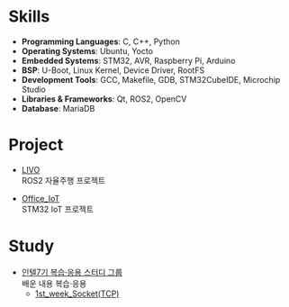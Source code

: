 # Skills

- **Programming Languages**: C, C++, Python
- **Operating Systems**: Ubuntu, Yocto
- **Embedded Systems**: STM32, AVR, Raspberry Pi, Arduino
- **BSP**: U-Boot, Linux Kernel, Device Driver, RootFS
- **Development Tools**: GCC, Makefile, GDB, STM32CubeIDE, Microchip Studio
- **Libraries & Frameworks**: Qt, ROS2, OpenCV
- **Database**: MariaDB

# Project
- [LIVO](https://github.com/jeong7231/LIVO)<br>ROS2 자율주행 프로젝트

- [Office_IoT](https://github.com/jeong7231/Office_IoT)<br>STM32 IoT 프로젝트


# Study
- [인텔7기 복습·응용 스터디 그룹](https://github.com/jeong7231/intel7_review_study)<br>배운 내용 복습·응용
  - [1st_week_Socket(TCP)](https://github.com/jeong7231/intel7_review_study/tree/main/1st_week/jeong7231)
